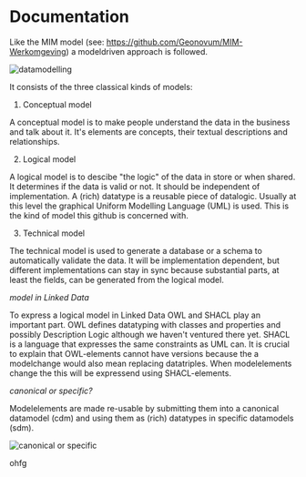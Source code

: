 #  Documentation

Like the MIM model (see: https://github.com/Geonovum/MIM-Werkomgeving) a modeldriven approach is followed.

![](https://github.com/LOD-Onderwijsregistratie/RDF2XMI2UML/blob/master/documentation/figuur04.JPG "datamodelling")

It consists of the three classical kinds of models:

1. Conceptual model

A conceptual model is to make people understand the data in the business and talk about it. It's elements are concepts, their textual descriptions and relationships. 

2.  Logical model

A logical model is to descibe "the logic" of the data in store or when shared. It determines if the data is valid or not. It should be independent of implementation. A (rich) datatype is a reusable piece of datalogic. Usually at this level the graphical Uniform Modelling Language (UML) is used. This is the kind of model this github is concerned with.

3. Technical model

The technical model is used to generate a database or a schema to automatically validate the data. It will be implementation dependent, but different implementations can stay in sync because substantial parts, at least the fields, can be generated from the logical model.

_model in Linked Data_

To express a logical model in Linked Data  OWL and SHACL play an important part. OWL defines datatyping with classes and properties and possibly Description Logic although we haven't ventured there yet. SHACL is a  language that expresses the same constraints as UML can. It is crucial to explain that OWL-elements cannot have versions because the a modelchange would also mean replacing datatriples. When modelelements change the this will be expressend using SHACL-elements.


_canonical or specific?_

Modelelements are made re-usable by submitting them into a canonical datamodel (cdm) and using them as (rich) datatypes in specific datamodels (sdm).

![](https://github.com/LOD-Onderwijsregistratie/RDF2XMI2UML/blob/master/documentation/figuur05.JPG "canonical or specific")

ohfg






